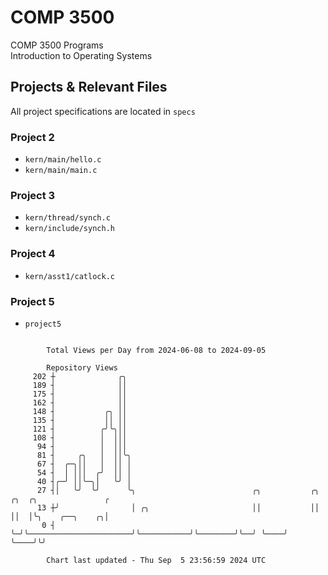 # COMP 3500
COMP 3500 Programs  
Introduction to Operating Systems  
## Projects & Relevant Files
All project specifications are located in `specs`
### Project 2
- `kern/main/hello.c`
- `kern/main/main.c`
### Project 3
- `kern/thread/synch.c`
- `kern/include/synch.h`
### Project 4
- `kern/asst1/catlock.c`
### Project 5
- `project5`

```

        Total Views per Day from 2024-06-08 to 2024-09-05

        Repository Views
     202 ┼              ╭╮
     189 ┤              ││
     175 ┤              ││
     162 ┤              ││
     148 ┤           ╭╮ ││
     135 ┤           ││ ││
     121 ┤          ╭╯╰╮││
     108 ┤          │  │││
      94 ┤          │  │││
      81 ┤     ╭╮   │  ││╰╮
      67 ┤  ╭─╮││   │  ││ │
      54 ┤  │ │││  ╭╯  ││ │
      40 ┤╭─╯ ││╰─╮│   ╰╯ │
      27 ┤│   ╰╯  ╰╯      ╰╮                          ╭╮           ╭╮        ╭╮  ╭╮               ╭
      13 ┼╯                │ ╭╮                       ││           ││        ││  │╰╮    ╭──╮    ╭╮│
       0 ┤                 ╰─╯╰───────────────────────╯╰───────────╯╰────────╯╰──╯ ╰────╯  ╰────╯╰╯

        Chart last updated - Thu Sep  5 23:56:59 2024 UTC
        
```
